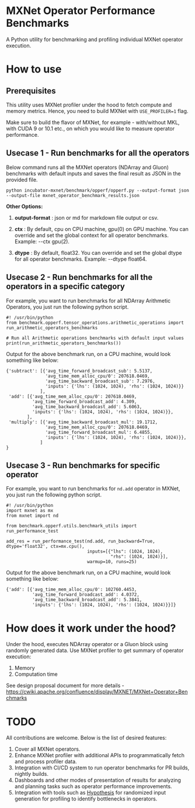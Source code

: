 <!--- Licensed to the Apache Software Foundation (ASF) under one -->
<!--- or more contributor license agreements.  See the NOTICE file -->
<!--- distributed with this work for additional information -->
<!--- regarding copyright ownership.  The ASF licenses this file -->
<!--- to you under the Apache License, Version 2.0 (the -->
<!--- "License"); you may not use this file except in compliance -->
<!--- with the License.  You may obtain a copy of the License at -->

<!---   http://www.apache.org/licenses/LICENSE-2.0 -->

<!--- Unless required by applicable law or agreed to in writing, -->
<!--- software distributed under the License is distributed on an -->
<!--- "AS IS" BASIS, WITHOUT WARRANTIES OR CONDITIONS OF ANY -->
<!--- KIND, either express or implied.  See the License for the -->
<!--- specific language governing permissions and limitations -->
<!--- under the License. -->

# MXNet Operator Performance Benchmarks

A Python utility for benchmarking and profiling individual MXNet operator execution.

# How to use

## Prerequisites

This utility uses MXNet profiler under the hood to fetch compute and memory metrics. Hence, you need to build MXNet with `USE_PROFILER=1` flag.

Make sure to build the flavor of MXNet, for example - with/without MKL, with CUDA 9 or 10.1 etc., on which you would like to measure operator performance.

## Usecase 1 - Run benchmarks for all the operators

Below command runs all the MXNet operators (NDArray and Gluon) benchmarks with default inputs and saves the final result as JSON in the provided file.

```
python incubator-mxnet/benchmark/opperf/opperf.py --output-format json --output-file mxnet_operator_benchmark_results.json
```

**Other Options:**

1. **output-format** : json or md for markdown file output or csv.

2. **ctx** : By default, cpu on CPU machine, gpu(0) on GPU machine. You can override and set the global context for all operator benchmarks. Example: --ctx gpu(2).

3. **dtype** : By default, float32. You can override and set the global dtype for all operator benchmarks. Example: --dtype float64.

## Usecase 2 - Run benchmarks for all the operators in a specific category

For example, you want to run benchmarks for all NDArray Arithmetic Operators, you just run the following python script.

```
#! /usr/bin/python
from benchmark.opperf.tensor_operations.arithmetic_operations import run_arithmetic_operators_benchmarks

# Run all Arithmetic operations benchmarks with default input values
print(run_arithmetic_operators_benchmarks())
```

Output for the above benchmark run, on a CPU machine, would look something like below:

```
{'subtract': [{'avg_time_forward_broadcast_sub': 5.5137, 
               'avg_time_mem_alloc_cpu/0': 207618.0469,
               'avg_time_backward_broadcast_sub': 7.2976, 
               'inputs': {'lhs': (1024, 1024), 'rhs': (1024, 1024)}}
             ],
 'add': [{'avg_time_mem_alloc_cpu/0': 207618.0469,
          'avg_time_forward_broadcast_add': 4.309,
          'avg_time_backward_broadcast_add': 5.6063,
          'inputs': {'lhs': (1024, 1024), 'rhs': (1024, 1024)}},
        ],
 'multiply': [{'avg_time_backward_broadcast_mul': 19.1712,
               'avg_time_mem_alloc_cpu/0': 207618.0469,
               'avg_time_forward_broadcast_mul': 6.4855, 
               'inputs': {'lhs': (1024, 1024), 'rhs': (1024, 1024)}},
             ]
}
```

## Usecase 3 - Run benchmarks for specific operator
For example, you want to run benchmarks for `nd.add` operator in MXNet, you just run the following python script.

```
#! /usr/bin/python
import mxnet as mx
from mxnet import nd

from benchmark.opperf.utils.benchmark_utils import run_performance_test

add_res = run_performance_test(nd.add, run_backward=True, dtype='float32', ctx=mx.cpu(),
                               inputs=[{"lhs": (1024, 1024),
                                        "rhs": (1024, 1024)}],
                               warmup=10, runs=25)
```

Output for the above benchmark run, on a CPU machine, would look something like below:

```
{'add': [{'avg_time_mem_alloc_cpu/0': 102760.4453,
          'avg_time_forward_broadcast_add': 4.0372,
          'avg_time_backward_broadcast_add': 5.3841,
          'inputs': {'lhs': (1024, 1024), 'rhs': (1024, 1024)}}]}

```
# How does it work under the hood?

Under the hood, executes NDArray operator or a Gluon block using randomly generated data. Use MXNet profiler to get summary of operator execution:
1. Memory
2. Computation time

See design proposal document for more details - https://cwiki.apache.org/confluence/display/MXNET/MXNet+Operator+Benchmarks 

# TODO

All contributions are welcome. Below is the list of desired features:

1. Cover all MXNet operators.
2. Enhance MXNet profiler with additional APIs to programmatically fetch and process profiler data.
3. Integration with CI/CD system to run operator benchmarks for PR builds, nightly builds.
4. Dashboards and other modes of presentation of results for analyzing and planning tasks such as operator performance improvements.
5. Integration with tools such as [Hypothesis](https://hypothesis.readthedocs.io/en/latest/) for randomized input generation for profiling to identify bottlenecks in operators.
